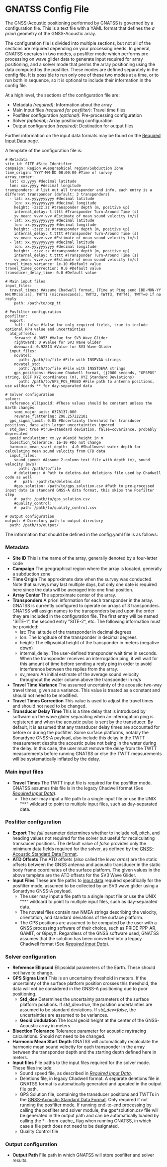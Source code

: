 # GNATSS Config File

The GNSS-Acoustic positioning performed by GNATSS is governed by a configuration
file. This is a text file with a YAML format that defines the _a priori_
geometry of the GNSS-Acoustic array.

The configuration file is divided into multiple sections, but not all of the
sections are required depending on your processing needs. In general, GNATSS
operates in two modes, a posfilter mode which performs pre-processing on wave
glider data to generate input required for array positioning, and a solver mode
that perms the array positioning using the data computed by the posfilter. These
modes are defined separately in the config file. It is possible to run only one
of these two modes at a time, or to run both in sequence, so it is optional to
include their information in the config file.

At a high level, the sections of the configuration file are:

- Metadata _(required)_: Information about the array
- Main Input files _(required for posfilter)_: Travel time files
- Posfilter configuration _(optional)_: Pre-processing configuration
- Solver _(optional)_: Array positioning configuration
- Output configuration _(required)_: Destination for output files

Further information on the input data formats may be found on the
[Required Input Data](./input.md) page.

A template of the configuration file is:

```
# Metadata
site_id: SITE #Site Identifier
campaign: Region #Geographical region/Subduction Zone
time_origin: YYYY-MM-DD 00:00:00 #Time of survey
array_center:
  lat: xx.yyyy #decimal latitude
  lon: xxx.yyyy #decimal longitude
transponders: # list out all transponder and info, each entry is a different transponder (default: 3 transponders)
  - lat: xx.yyyyyyyyyy #decimal latitude
    lon: xx.yyyyyyyyyy #decimal longitude
    height: -zzzz.zz #transponder depth (m, positive up)
    internal_delay: t.tttt #Transponder Turn-Around Time (s)
    sv_mean: vvvv.vvv #Estimate of mean sound velocity (m/s)
  - lat: xx.yyyyyyyyyy #decimal latitude
    lon: xx.yyyyyyyyyy #decimal longitude
    height: -zzzz.zz #transponder depth (m, positive up)
    internal_delay: t.tttt #Transponder Turn-Around Time (s)
    sv_mean: vvvv.vvv #Estimate of mean sound velocity (m/s)
  - lat: xx.yyyyyyyyyy #decimal latitude
    lon: xx.yyyyyyyyyy #decimal longitude
    height: -zzzz.zz #transponder depth (m, positive up)
    internal_delay: t.tttt #Transponder Turn-Around Time (s)
    sv_mean: vvvv.vvv #Estimate of mean sound velocity (m/s)
travel_times_variance: 1e-10 #Default value
travel_times_correction: 0.0 #Default value
transducer_delay_time: 0.0 #Default value

# Main input files
input_files:
  travel_times: #Assume Chadwell format, (Time at Ping send [DD-MON-YY HH:MM:SS.ss], TWTT1 (microseconds), TWTT2, TWTT3, TWTT4), TWTT=0 if no reply
    path: /path/to/pxp_tt

# Posfilter configuration
posfilter:
  export:
    full: false #false for only required fields, true to include optional RPH value and uncertainties
  atd_offsets:
    forward: 0.0053 #Value for SV3 Wave Glider
    rightward: 0 #Value for SV3 Wave Glider
    downward: 0.92813 #Value for SV3 Wave Glider
  input_files:
    novatel:
      path: /path/to/file #File with INSPVAA strings
    novatel_std:
      path: /path/to/file #File with INSSTDEVA strings
    gps_positions: #Assume Chadwell format, (j2000 seconds, "GPSPOS" string, ECEF XYZ coordinates (m), XYZ Standard Deviations)
      path: /path/to/GPS_POS_FREED #File path to antenna positions, use wildcards ** for day-separated data

# Solver configuration
solver:
  reference_ellipsoid: #These values should be constant unless the Earth changes
    semi_major_axis: 6378137.000
    reverse_flattening: 298.257222101
  gps_sigma_limit: 0.05 #Uncertainty threshold for transducer positions, data with larger uncertainties ignored
  std_dev: true #true=standard deviation, false=covariance, probably deprecated
  geoid_undulation: xx.yy #Geoid height in m
  bisection_tolerance: 1e-10 #Do not change
  harmonic_mean_start_depth: -4.0 #Shallowest water depth for calculating mean sound velocity from CTD data
  input_files:
    sound_speed: #Assume 2-column text file with depth (m), sound velocity (m/s)
      path: /path/to/file
    # deletions: # Path to deletns.dat deletions file used by Chadwell code as well
    #   path: /path/to/deletns.dat
    #gps_solution: /path/to/gps_solution.csv #Path to pre-processed input data in standard GNSS-A data format, this skips the Posfilter step
    #  path: /path/to/gps_solution.csv
    #quality_control:
    #  path: /path/to/quality_control.csv

# Output configuration
output: # Directory path to output directory
  path: /path/to/output/
```

The information that should be defined in the config.yaml file is as follows:

### Metadata

- **Site ID** This is the name of the array, generally denoted by a four-letter
  code
- **Campaign** The geographical region where the array is located, generally a
  subduction zone
- **Time Origin** The approximate date when the survey was conducted. Note that
  surveys may last multiple days, but only one date is required here since the
  data will be averaged into one final position.
- **Array Center** The approximate center of the array.
- **Transponders** A priori information for each transponder in the array.
  GNATSS is currently configured to operate on arrays of 3 transponders. GNATSS
  will assign names to the transponders based upon the order they are included
  in the configuration file. The first entry will be named "SITE-1", the second
  entry "SITE-2", etc. The following information must be provided:
  - lat: The latitude of the transponder in decimal degrees
  - lon: The longitude of the transponder in decimal degrees
  - height: The ellipsoidal height of the transponder in meters (negative down)
  - internal_delay: The user-defined transponder wait time in seconds. When the
    transponder receives an interrogation ping, it will wait for this amount of
    time before sending a reply ping in order to avoid interference between the
    replies from the array.
  - sv_mean: An initial estimate of the average sound velocity throughout the
    water column above the transponder in m/s
- **Travel Time Variance** The assumed uncertainty of the acoustic two-way
  travel times, given as a variance. This value is treated as a constant and
  should not need to be modified.
- **Travel Times Correction** This value is used to adjust the travel times and
  should not need to be changed.
- **Transducer Delay Time** This is a time delay that is introduced by software
  on the wave glider separating when an interrogation ping is registered and
  when the acoustic pulse is sent by the transducer. By default, it is assumed
  that any transducer delay times are accounted for before or during the
  posfilter. Some surface platforms, notably the Sonardyne GNSS-A payload, also
  include this delay in the TWTT measurement despite the acoustic pulse not
  being in the water during the delay. In this case, the user must remove the
  delay from the TWTT measurements before running GNATSS or else the TWTT
  measurements will be systematically inflated by the delay.

### Main input files

- **Travel Times** The TWTT input file is required for the posfilter mode.
  GNATSS assumes this file is in the legacy Chadwell format (See
  [_Required Input Data_](./input.md)).
  - The user may input a file path to a single input file or use the UNIX "\*\*"
    wildcard to point to multiple input files, such as day-separated data.

### Posfilter configuration

- **Export** The _full_ parameter determines whether to include roll, pitch, and
  heading values not required for the solver but useful for recalculating
  transducer positions. The default value of _false_ provides only the minimum
  data fields required for the solver, as defined by the
  [GNSS-Acoustic Standard Data Format](https://hal.science/hal-04319233/).
- **ATD Offsets** The ATD offsets (also called the _lever arms_) are the static
  offsets between the GNSS antenna and acoustic transducer in the static body
  frame coordinates of the surface platform. The given values in the above
  template are the ATD offsets for the SV3 Wave Glider.
- **Input Files** These are file paths to [input data](./input.md) required
  specifically for the posfilter mode, assumed to be collected by an SV3 wave
  glider using a Sonardyne GNSS-A payload.
  - The user may input a file path to a single input file or use the UNIX "\*\*"
    wildcard to point to multiple input files, such as day-separated data.
  - The novatel files contain raw NMEA strings describing the velocity,
    orientation, and standard deviations of the surface platform.
  - The GPS positions are assumed to be computed by the user with a GNSS
    processing software of their choice, such as PRIDE PPP-AR, GAMIT, or GipsyX.
    Regardless of the GNSS software used, GNATSS assumes that the solution has
    been converted into a legacy Chadwell format (See
    [_Required Input Data_](./input.md)).

### Solver configuration

- **Reference Ellipsoid** Ellipsoidal parameters of the Earth. These should not
  have to change.
- **GPS Sigma Limit** This is an uncertainty threshold in meters. If the
  uncertainty of the surface platform position crosses this threshold, the data
  will not be considered in the GNSS-A positioning due to poor positioning.
  - **Std_dev** Determines the uncertainty parameters of the surface platform
    positions. If _std_dev=true_, the position uncertainties are assumed to be
    standard deviations. If _std_dev=false_, the uncertainties are assumed to be
    variances.
  - **Geoid Undulation** The local geoid height at the center of the
    GNSS-Acoustic array in meters.
- **Bisection Tolerance** Tolerance parameter for acoustic raytracing
  calculations. Should not need to be changed.
- **Harmonic Mean Start Depth** GNATSS will automatically recalculate the
  harmonic mean sound velocity for each transponder in the array between the
  transponder depth and the starting depth defined here in meters.
- **Input files** File paths to the input files required for the solver mode.
  These files include:
  - Sound speed file, as described in [_Required Input Data_](./input.md).
  - Deletions file, in legacy Chadwell format. A separate deletions file in
    GNATSS format is automatically generated and updated in the output file
    path.
  - GPS Solution file, containing the transducer positions and TWTTs in the
    [GNSS-Acoustic Standard Data Format](https://hal.science/hal-04319233/).
    Only required if not running the posfilter mode. If running end-to-end
    processing by calling the posfilter and solver module, the gps*solution.csv
    file will be generated in the output path and can be automatically loaded by
    calling the *--from-cache\_ flag when running GNATSS, in which case a file
    path does not need to be designated.
  - Quality Control file

### Output configuration

- **Output Path** File path in which GNATSS will store posfilter and solver
  results.
